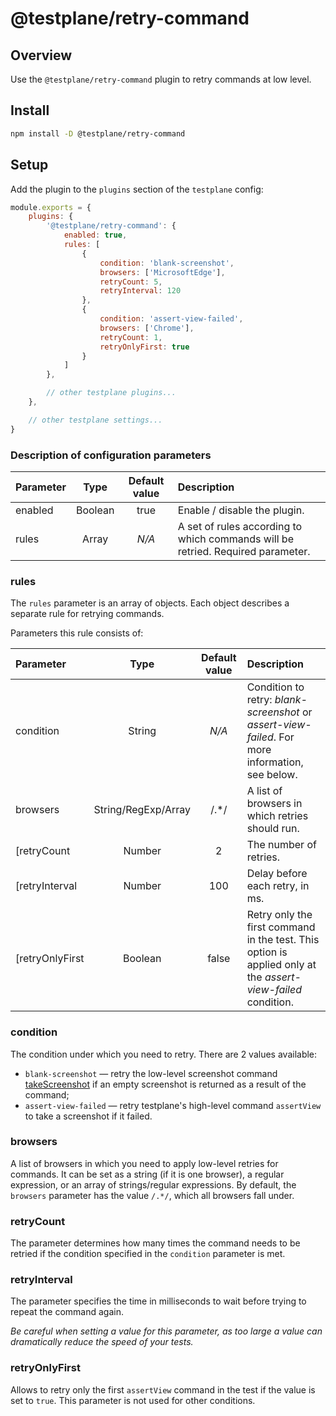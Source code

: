 # @testplane/retry-command

## Overview

Use the `@testplane/retry-command` plugin to retry commands at low level.

## Install

```bash
npm install -D @testplane/retry-command
```

## Setup

Add the plugin to the `plugins` section of the `testplane` config:

```javascript
module.exports = {
    plugins: {
        '@testplane/retry-command': {
            enabled: true,
            rules: [
                {
                    condition: 'blank-screenshot',
                    browsers: ['MicrosoftEdge'],
                    retryCount: 5,
                    retryInterval: 120
                },
                {
                    condition: 'assert-view-failed',
                    browsers: ['Chrome'],
                    retryCount: 1,
                    retryOnlyFirst: true
                }
            ]
        },

        // other testplane plugins...
    },

    // other testplane settings...
}
```

### Description of configuration parameters

| **Parameter** | **Type** | **Default value** | **Description** |
| :--- | :---: | :---: | :--- |
| enabled | Boolean | true | Enable / disable the plugin. |
| rules | Array | _N/A_ | A set of rules according to which commands will be retried. Required parameter. |

### rules

The `rules` parameter is an array of objects. Each object describes a separate rule for retrying commands.

Parameters this rule consists of:

| **Parameter** | **Type** | **Default value** | **Description** |
| :--- | :---: | :---: | :--- |
| condition | String | _N/A_ | Condition to retry: _blank-screenshot_ or _assert-view-failed_. For more information, see below. |
| browsers | String/RegExp/Array | /.*/ | A list of browsers in which retries should run. |
| [retryCount | Number | 2 | The number of retries. |
| [retryInterval | Number | 100 | Delay before each retry, in ms. |
| [retryOnlyFirst | Boolean | false | Retry only the first command in the test. This option is applied only at the _assert-view-failed_ condition. |

### condition

The condition under which you need to retry. There are 2 values available:
* `blank-screenshot` &mdash; retry the low-level screenshot command [takeScreenshot][take-screenshot] if an empty screenshot is returned as a result of the command;
* `assert-view-failed` &mdash; retry testplane's high-level command `assertView` to take a screenshot if it failed.

### browsers

A list of browsers in which you need to apply low-level retries for commands. It can be set as a string (if it is one browser), a regular expression, or an array of strings/regular expressions. By default, the `browsers` parameter has the value `/.*/`, which all browsers fall under.

### retryCount

The parameter determines how many times the command needs to be retried if the condition specified in the `condition` parameter is met.

### retryInterval
  
The parameter specifies the time in milliseconds to wait before trying to repeat the command again.

_Be careful when setting a value for this parameter, as too large a value can dramatically reduce the speed of your tests._

### retryOnlyFirst

Allows to retry only the first `assertView` command in the test if the value is set to `true`. This parameter is not used for other conditions.

[@testplane/retry-command]: https://github.com/gemini-testing/testplane-retry-command
[take-screenshot]: https://webdriver.io/docs/api/webdriver/#takescreenshot
